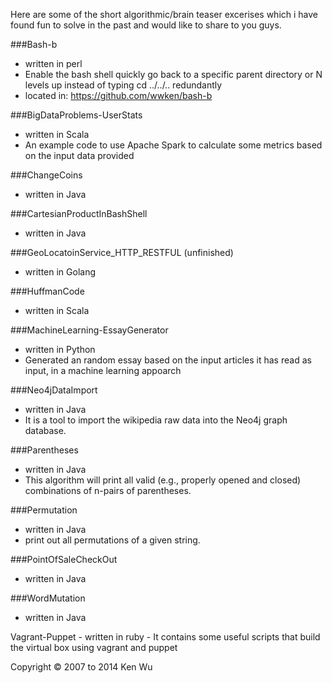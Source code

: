 Here are some of the short algorithmic/brain teaser excerises which i have found fun to solve in the past and would like to share to you guys.  

###Bash-b
- written in perl
- Enable the bash shell quickly go back to a specific parent directory or N levels up instead of typing cd ../../.. redundantly
- located in: https://github.com/wwken/bash-b

###BigDataProblems-UserStats
- written in Scala
- An example code to use Apache Spark to calculate some metrics based on the input data provided

###ChangeCoins
- written in Java

###CartesianProductInBashShell
- written in Java

###GeoLocatoinService_HTTP_RESTFUL (unfinished)
- written in Golang

###HuffmanCode
- written in Scala

###MachineLearning-EssayGenerator
- written in Python
- Generated an random essay based on the input articles it has read as input, in a machine learning appoarch

###Neo4jDataImport
- written in Java
- It is a tool to import the wikipedia raw data into the Neo4j graph database. 

###Parentheses
- written in Java
- This algorithm will print all valid (e.g., properly opened and closed) combinations of n-pairs of parentheses.

###Permutation
- written in Java
- print out all permutations of a given string.

###PointOfSaleCheckOut
- written in Java

###WordMutation
- written in Java

Vagrant-Puppet
	- written in ruby 
	- It contains some useful scripts that build the virtual box using vagrant and puppet


Copyright © 2007 to 2014 Ken Wu

